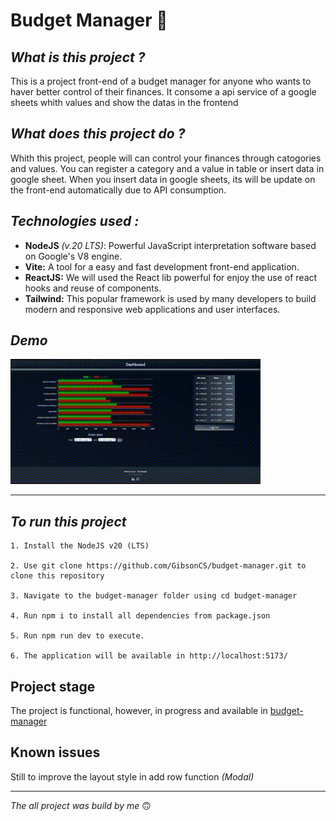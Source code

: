 # Budget Manager 🤑

## *What is this project ?*

This is a project front-end of a budget manager for anyone who wants to haver better control of their finances. It consome a api service of a google sheets whith values and show the datas in the frontend

## *What does this project do ?*

Whith this project, people will can control your finances  through catogories and values. You can register a category and a value in table or insert data in google sheet. When you insert data in google sheets, its will be update on the front-end automatically due to API consumption.

## *Technologies used :*
* **NodeJS** *(v.20 LTS)*: Powerful JavaScript interpretation software based on Google's V8 engine.
* **Vite:** A tool for a easy and fast development front-end application.
* **ReactJS:** We will used the React lib powerful for enjoy the use of react hooks and reuse of components.
* **Tailwind:** This popular framework is used by many developers to build modern and responsive web applications and user interfaces.

## *Demo*
![](./budget-manager/gifs/demo.gif)
***

## ***To run this project***
    1. Install the NodeJS v20 (LTS)

    2. Use git clone https://github.com/GibsonCS/budget-manager.git to clone this repository

    3. Navigate to the budget-manager folder using cd budget-manager

    4. Run npm i to install all dependencies from package.json

    5. Run npm run dev to execute.

    6. The application will be available in http://localhost:5173/

## **Project stage**

The project is functional, however, in progress and available in [budget-manager](https://gtech.dev.br/budget-manager)

## **Known issues**

Still to improve the layout style in add row function *(Modal)*
***

*The all project was build by me* 🙃
